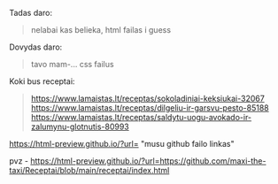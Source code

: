 Tadas daro:
> nelabai kas belieka, html failas i guess

Dovydas daro:
> tavo mam-...
> css failus

Koki bus receptai: 
>https://www.lamaistas.lt/receptas/sokoladiniai-keksiukai-32067
>https://www.lamaistas.lt/receptas/dilgeliu-ir-garsvu-pesto-85188
>https://www.lamaistas.lt/receptas/saldytu-uogu-avokado-ir-zalumynu-glotnutis-80993



https://html-preview.github.io/?url= "musu github failo linkas"

pvz - https://html-preview.github.io/?url=https://github.com/maxi-the-taxi/Receptai/blob/main/receptai/index.html
